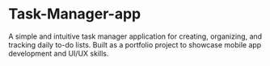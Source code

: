 # Task-Manager-app
A simple and intuitive task manager application for creating, organizing, and tracking daily to-do lists. Built as a portfolio project to showcase mobile app development and UI/UX skills.
